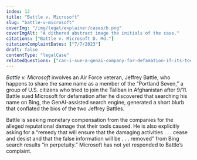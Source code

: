 ```yaml
---
index: 12
title: "Battle v. Microsoft"
slug: "battle-v-microsoft"
coverImg: "/img/legal/explainer/cases/b.png"
coverImgAlt: "A dithered abstract image the initials of the case."
citations: ["Battle v. Microsoft D. Md."]
citationComplaintDates: ["7/7/2023"]
draft: false 
contentType: "legalCase"
relatedQuestions: ["can-i-sue-a-genai-company-for-defamation-if-its-tool-generates-false-information-about-me"]
---
```

*Battle v. Microsoft* involves an Air Force veteran, Jeffrey Battle, who happens to share the same name as a member of the “Portland Seven,” a group of U.S. citizens who tried to join the Taliban in Afghanistan after 9/11. Battle sued Microsoft for defamation after he discovered that searching his name on Bing, the GenAI-assisted search engine, generated a short blurb that conflated the bios of the two Jeffrey Battles.

Battle is seeking monetary compensation from the companies for the alleged reputational damage that their tools caused. He is also explicitly asking for a “remedy that will ensure that the damaging activities . . . cease and desist and that the false information will be . . . removed” from Bing search results “in perpetuity.” Microsoft has not yet responded to Battle’s complaint.
